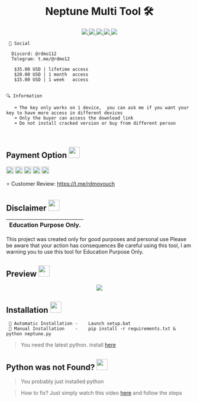  
<h1 align="center">Neptune Multi Tool 🛠️ </h1>
<p align="center">
  <a href="https://github.com/Rdmo1/DisRo-Multi-Tool/blob/main/LICENSE">
    <img src="https://img.shields.io/badge/License-MIT-important">
  </a>
  <a href="https://www.python.org">
    <img src="https://img.shields.io/badge/Python-3.9-informational.svg">
  </a>
  <a href="https://github.com/AstraaDev/Discord-All-Tools-In-One">
    <img src="https://img.shields.io/badge/covarage-95%25-green">
  </a>
  <a href="https://github.com/AstraaDev">
    <img src="https://img.shields.io/github/repo-size/Rdmo1/Premium-Pack.svg?label=Repo%20size&style=flat-square">
  </a>
  <a href="https://github.com/Rdmo1">
    <img src="https://komarev.com/ghpvc/?username=Rdmo1">
  </a>
</p>

<p align="center">

```  
 📨 Social
 
  Discord: @rdmo112
  Telegram: t.me/@rdmo12
  
   $35.00 USD | lifetime access
   $20.00 USD | 1 month  access
   $15.00 USD | 1 week   access


🔍 Information

   ➜ The key only works on 1 device,  you can ask me if you want your key to have more access in different devices
   ➜ Only the buyer can access the download link
   ➜ Do not install cracked version or buy from different person
         
 
```
</p>

## Payment Option <img src="https://cdn3.emoji.gg/emojis/9852-takemymoney.gif" width="30px"/>

<img src="https://cdn3.emoji.gg/emojis/1306-paypal-logo.png" width="20px"/>    <img src="https://cdn3.emoji.gg/emojis/3712-bitcoin.png" width="20px"/>     <img src="https://cdn3.emoji.gg/emojis/4887-ltc.png" width="20px"/>     <img src="https://cdn3.emoji.gg/emojis/5819-eth.png" width="20px"/>    <img src="https://cdn3.emoji.gg/emojis/1306-paypal-logo.pnghttps://cdn3.emoji.gg/emojis/6168-giftcard.png" width="20px"/>

⭐ Customer Review:
   https://t.me/rdmovouch


## Disclaimer  <img src="https://media.giphy.com/media/hvRJCLFzcasrR4ia7z/giphy.gif" width="30px"/>
</h1>

|Education Purpose Only.|
|-------------------------------------------------|
This project was created only for good purposes and personal use
Please be aware that your action has consequences
Be careful using this tool, I am warning you to use this tool for Education Purpose Only.

## Preview  <img src="https://cdn3.emoji.gg/emojis/1676-cameracat.png" width="30px"/>
</h1>
<p align="center">
  <img src="https://cdn.discordapp.com/attachments/1073238834478850100/1073853857249099796/image.png">
</p>
<p align="center">
  
</p>

## Installation <img src="https://cdn3.emoji.gg/emojis/7277_green_flame.gif" width="30px"/>

<p align="center">

```
 🔧 Automatic Installation -    Launch setup.bat
 🔧 Manual Installation    -    pip install -r requirements.txt & python neptune.py
```
</p>

> You need the latest python. install [here](https://www.python.org/downloads/release/python-397/)

## Python was not Found? <img src="https://cdn3.emoji.gg/emojis/7277_green_flame.gif" width="30px"/>
</h1>

> You probably just installed python

> How to fix? Just simply watch this video [here](https://youtu.be/uBnbVqUmZaQ) and follow the steps 
